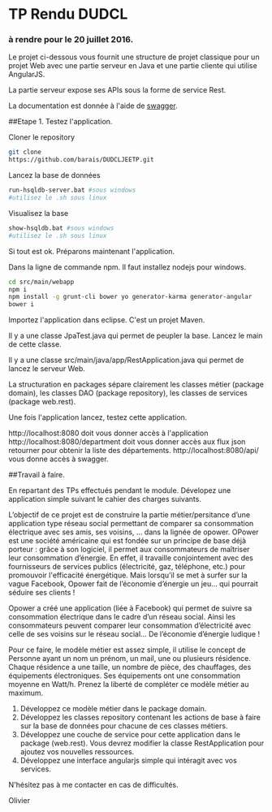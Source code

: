 # TP Rendu DUDCL

### à rendre pour le 20 juillet 2016.

Le projet ci-dessous vous fournit une structure de projet classique pour un projet Web avec une partie serveur en Java et une partie cliente qui utilise AngularJS.

La partie serveur expose ses APIs sous la forme de service Rest.

La documentation est donnée à l'aide de [swagger](http://swagger.io/).

##Etape 1.
Testez l'application.

Cloner le repository

```bash
git clone
https://github.com/barais/DUDCLJEETP.git
```


Lancez la base de données

```bash
run-hsqldb-server.bat #sous windows
#utilisez le .sh sous linux
```

Visualisez la base
```bash
show-hsqldb.bat #sous windows
#utilisez le .sh sous linux
```

Si tout est ok. Préparons maintenant l'application.

Dans la ligne de commande npm. Il faut installez nodejs pour windows.
```bash
cd src/main/webapp
npm i
npm install -g grunt-cli bower yo generator-karma generator-angular
bower i
```

Importez l'application dans eclipse. C'est un projet Maven.

Il y a une classe JpaTest.java qui permet de peupler la base. Lancez le main de cette classe.

Il y a une classe src/main/java/app/RestApplication.java qui permet de lancez le serveur Web.

La structuration en packages sépare clairement les classes métier (package domain), les classes DAO (package repository), les classes de services (package web.rest).

Une fois l'application lancez, testez cette application.

http://localhost:8080 doit vous donner accès à l'application
http://localhost:8080/department doit vous donner accès aux flux json retourner pour obtenir la liste des départements.
http://localhost:8080/api/ vous donne accès à swagger.


##Travail à faire.

En repartant des TPs effectués pendant le module. Dévelopez une application simple suivant le cahier des charges suivants.

L’objectif de ce projet est de construire la partie métier/persitance d’une application type réseau social permettant de comparer sa consommation électrique avec ses amis, ses voisins, ... dans la lignée de opower.
OPower est une société américaine qui est fondée sur un principe de base déjà porteur : grâce à son logiciel, il permet aux consommateurs de maîtriser leur consommation d’énergie. En effet, il travaille conjointement avec des fournisseurs de services publics (électricité, gaz, téléphone, etc.) pour promouvoir l'efficacité énergétique. Mais lorsqu’il se met à surfer sur la vague Facebook, Opower fait de l’économie d’énergie un jeu… qui pourrait séduire ses clients !

Opower a créé une application (liée à Facebook) qui permet de suivre sa consommation électrique dans le cadre d’un réseau social. Ainsi les consommateurs peuvent comparer leur consommation d’électricité avec celle de ses voisins sur le réseau social… De l’économie d’énergie ludique !

Pour ce faire, le modèle métier est assez simple, il utilise le concept de Personne ayant un nom un prénom, un mail, une ou plusieurs résidence. Chaque résidence a une taille, un nombre de pièce, des chauffages, des équipements électroniques. Ses équipements ont une consommation moyenne en Watt/h.
Prenez la liberté de compléter ce modèle métier au maximum.

1. Développez ce modèle métier dans le package domain.
2. Développez les classes repository contenant les actions de base à faire sur la base de données pour chacune de ces classes métiers.
3. Développez une couche de service pour cette application dans le package (web.rest). Vous devrez modifier la classe RestApplication pour ajoutez vos nouvelles ressources.
4. Développez une interface angularjs simple qui intéragit avec vos services.

N'hésitez pas à me contacter en cas de difficultés.

Olivier
